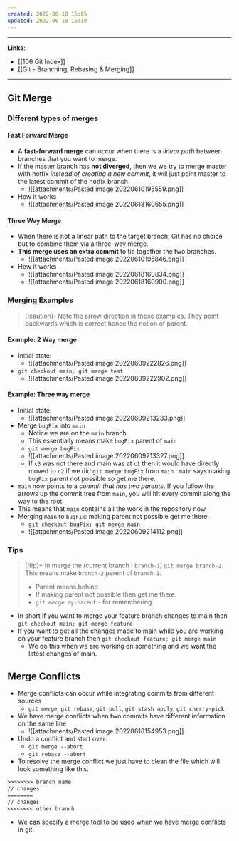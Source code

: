 ```yaml
---
created: 2022-06-18 16:05
updated: 2022-06-18 16:10
---
```

---
**Links**: 
- [[106 Git Index]]
- [[Git - Branching, Rebasing & Merging]]

---
## Git Merge
### Different types of merges
#### Fast Forward Merge
- A **fast-forward merge** can occur when there is a *linear path* between branches that you want to merge. 
- If the master branch has **not diverged**, then we we try to merge master with hotfix *instead of creating a new commit*, it will just point master to the latest commit of the hotfix branch. 
	- ![[attachments/Pasted image 20220610195559.png]]
- How it works
	- ![[attachments/Pasted image 20220618160655.png]]

#### Three Way Merge
- When there is not a linear path to the target branch, Git has no choice but to combine them via a three-way merge. 
- **This merge uses an extra commit** to tie together the two branches.
	- ![[attachments/Pasted image 20220610195846.png]]
- How it works
	- ![[attachments/Pasted image 20220618160834.png]] 
	- ![[attachments/Pasted image 20220618160900.png]]

### Merging Examples
> [!caution]- Note the arrow direction in these examples. 
> They point backwards which is correct hence the notion of parent.

#### Example: 2 Way merge
- Initial state:
	- ![[attachments/Pasted image 20220609222826.png]]
- `git checkout main; git merge test`
	- ![[attachments/Pasted image 20220609222902.png]]

#### Example: Three way merge
- Initial state:
	- ![[attachments/Pasted image 20220609213233.png]]
- Merge `bugFix` into `main` 
	- Notice we are on the `main` branch
	- This essentially means make `bugFix` parent of `main`
	- `git merge bugFix`
	- ![[attachments/Pasted image 20220609213327.png]]
	- If `c3` was not there and main was at `c1` then it would have directly moved to `c2` if we did `git merge bugFix` from `main` : `main` says making `bugFix` parent not possible so get me there.
- `main` now points to a *commit that has two parents*. If you follow the arrows up the commit tree from `main`, you will hit every commit along the way to the root. 
- This means that `main` contains all the work in the repository now.
- Merging `main` to `bugFix`: making parent not possible get me there.
	- `git checkout bugFix; git merge main`
	- ![[attachments/Pasted image 20220609214112.png]]

### Tips
> [!tip]+ In merge the (current branch : `branch-1`) `git merge branch-2`. This means make `branch-2` parent of `branch-1`.
> - Parent means behind
> - If making parent not possible then get me there.
> - `git merge my-parent` - for remembering

- In short if you want to merge your feature branch changes to main then `git checkout main; git merge feature`
- If you want to get all the changes made to main while you are working on your feature branch then `git checkout feature; git merge main`
	- We do this when we are working on something and we want the latest changes of main.

## Merge Conflicts
- Merge conflicts can occur while integrating commits from different sources
	- `git merge`, `git rebase`, `git pull`, `git stash apply`, `git cherry-pick`
- We have merge conflicts when two commits have different information on the same line
	- ![[attachments/Pasted image 20220618154953.png]]
- Undo a conflict and start over:
	- `git merge --abort`
	- `git rebase --abort`
- To resolve the merge conflict we just have to clean the file which will look something like this.
```txt
>>>>>>>> branch name
// changes
========
// changes
<<<<<<<< other branch
```
- We can specify a merge tool to be used when we have merge conflicts in git.